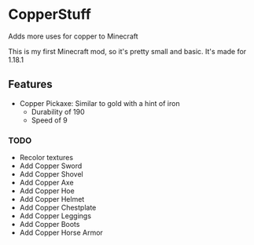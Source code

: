 # CopperStuff
Adds more uses for copper to Minecraft

This is my first Minecraft mod, so it's pretty small and basic. It's made for 1.18.1

## Features
- Copper Pickaxe: Similar to gold with a hint of iron
  - Durability of 190
  - Speed of 9

### TODO
- Recolor textures
- Add Copper Sword
- Add Copper Shovel
- Add Copper Axe
- Add Copper Hoe
- Add Copper Helmet
- Add Copper Chestplate
- Add Copper Leggings
- Add Copper Boots
- Add Copper Horse Armor
